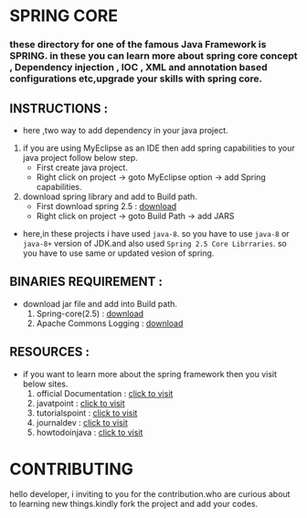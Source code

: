 # SPRING CORE
### these directory for one of the famous Java Framework is **SPRING**. in these you can learn more about spring core concept , Dependency injection , IOC , XML and annotation based configurations etc,upgrade your skills with spring core. 

## INSTRUCTIONS :
   - here ,two way to add dependency in your java project.
  1. if you are using MyEclipse as an IDE then add spring capabilities to your java project follow below step.
     - First create java project.
     - Right click on project -> goto MyEclipse option -> add Spring capabilities.
  2. download spring library and add to Build path.
     - First download spring 2.5 : [download](https://spring.io/blog/2007/11/19/spring-framework-2-5-released) 
     - Right click on project -> goto Build Path -> add JARS 
   - here,in these projects i have used `java-8`. so you have to use `java-8` or `java-8+` version of JDK.and also used  `Spring 2.5 Core Librraries`. so you have to use same or updated vesion of spring.

## BINARIES REQUIREMENT :
  - download jar file and add into Build path.
      1. Spring-core(2.5) :  [download](https://spring.io/blog/2007/11/19/spring-framework-2-5-released)
      2. Apache Commons Logging :  [download](https://commons.apache.org/proper/commons-logging/download_logging.cgi)
      
## RESOURCES :
-  if you want to learn more about the spring framework then you visit below sites.
    1. official Documentation : [click to visit](https://docs.spring.io/spring-framework/docs/2.0.x/reference/index.html)
    2. javatpoint : [click to visit](https://www.javatpoint.com/spring-modules) 
    3. tutorialspoint : [click to visit](https://www.tutorialspoint.com/spring/index.htm)
    4. journaldev : [click to visit](https://www.journaldev.com/2888/spring-tutorial-spring-core-tutorial)
    5. howtodoinjava : [click to visit](https://howtodoinjava.com/spring-core/)

# CONTRIBUTING
hello developer, i inviting to you for the contribution.who are curious about to learning new things.kindly fork the project and add your codes.
